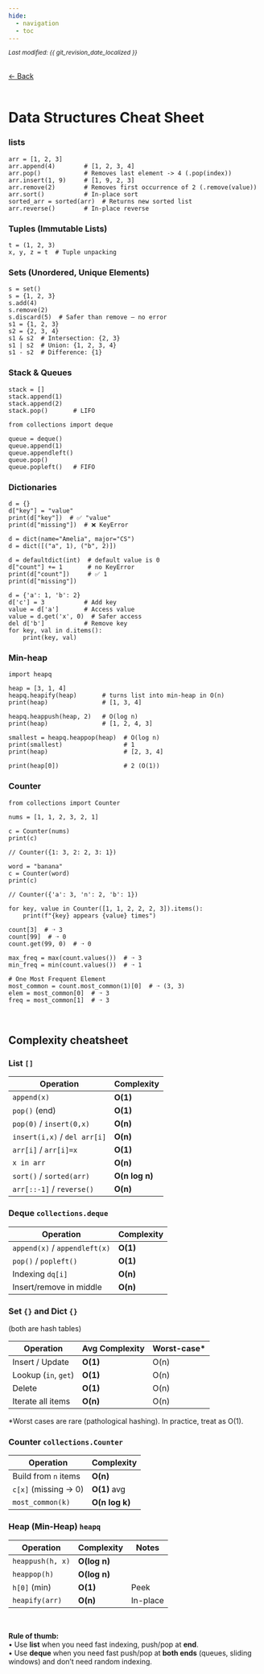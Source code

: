 ```yaml
---
hide:
  - navigation
  - toc
---
```


<small><i>Last modified: {{ git_revision_date_localized }}</i></small>

<div class="back-button">
    <br>
    <a href="javascript:history.back()">← Back</a>
    <br>
    <br>
</div>

# Data Structures Cheat Sheet

### lists

```
arr = [1, 2, 3]
arr.append(4)        # [1, 2, 3, 4]
arr.pop()            # Removes last element -> 4 (.pop(index))
arr.insert(1, 9)     # [1, 9, 2, 3]
arr.remove(2)        # Removes first occurrence of 2 (.remove(value))
arr.sort()           # In-place sort
sorted_arr = sorted(arr)  # Returns new sorted list
arr.reverse()        # In-place reverse
```

### Tuples (Immutable Lists)

```
t = (1, 2, 3)
x, y, z = t  # Tuple unpacking
```

### Sets (Unordered, Unique Elements)

```
s = set()
s = {1, 2, 3}
s.add(4)
s.remove(2)
s.discard(5)  # Safer than remove – no error
s1 = {1, 2, 3}
s2 = {2, 3, 4}
s1 & s2  # Intersection: {2, 3}
s1 | s2  # Union: {1, 2, 3, 4}
s1 - s2  # Difference: {1}
```

### Stack & Queues

```
stack = []
stack.append(1)
stack.append(2)
stack.pop()       # LIFO
```

```
from collections import deque

queue = deque()
queue.append(1)
queue.appendleft()
queue.pop()
queue.popleft()   # FIFO
```

### Dictionaries

```
d = {}
d["key"] = "value"
print(d["key"])  # ✅ "value"
print(d["missing"])  # ❌ KeyError

d = dict(name="Amelia", major="CS")
d = dict([("a", 1), ("b", 2)])

d = defaultdict(int)  # default value is 0
d["count"] += 1       # no KeyError
print(d["count"])     # ✅ 1
print(d["missing"]) 
```

```
d = {'a': 1, 'b': 2}
d['c'] = 3           # Add key
value = d['a']       # Access value
value = d.get('x', 0)  # Safer access
del d['b']           # Remove key
for key, val in d.items():
    print(key, val)
```

### Min-heap

```
import heapq

heap = [3, 1, 4]
heapq.heapify(heap)       # turns list into min-heap in O(n)
print(heap)               # [1, 3, 4]

heapq.heappush(heap, 2)   # O(log n)
print(heap)               # [1, 2, 4, 3]

smallest = heapq.heappop(heap)  # O(log n)
print(smallest)                 # 1
print(heap)                     # [2, 3, 4]

print(heap[0])                  # 2 (O(1))
```

### Counter

`from collections import Counter`

```
nums = [1, 1, 2, 3, 2, 1]

c = Counter(nums)
print(c)

// Counter({1: 3, 2: 2, 3: 1})

word = "banana"
c = Counter(word)
print(c)

// Counter({'a': 3, 'n': 2, 'b': 1})
```

```
for key, value in Counter([1, 1, 2, 2, 2, 3]).items():
    print(f"{key} appears {value} times")
```

```
count[3]  # ➝ 3
count[99]  # ➝ 0
count.get(99, 0)  # ➝ 0
```

```
max_freq = max(count.values())  # ➝ 3
min_freq = min(count.values())  # ➝ 1

# One Most Frequent Element
most_common = count.most_common(1)[0]  # ➝ (3, 3)
elem = most_common[0]  # ➝ 3
freq = most_common[1]  # ➝ 3
```


<br>


## Complexity cheatsheet

### List `[]`

| Operation                    | Complexity     |
| ---------------------------- | -------------- |
| `append(x)`                  | **O(1)**       |
| `pop()` (end)                | **O(1)**       |
| `pop(0)` / `insert(0,x)`     | **O(n)**       |
| `insert(i,x)` / `del arr[i]` | **O(n)**       |
| `arr[i]` / `arr[i]=x`        | **O(1)**       |
| `x in arr`                   | **O(n)**       |
| `sort()` / `sorted(arr)`     | **O(n log n)** |
| `arr[::-1]` / `reverse()`    | **O(n)**       |

### Deque `collections.deque`

| Operation                           | Complexity |
| ----------------------------------- | ---------- |
| `append(x)` / `appendleft(x)`       | **O(1)**   |
| `pop()` / `popleft()`               | **O(1)**   |
| Indexing `dq[i]`                    | **O(n)**   |
| Insert/remove in middle             | **O(n)**   |

### Set `{}` and Dict `{}`

(both are hash tables)

|Operation|Avg Complexity|Worst-case*|
|---|---|---|
|Insert / Update|**O(1)**|O(n)|
|Lookup (`in`, `get`)|**O(1)**|O(n)|
|Delete|**O(1)**|O(n)|
|Iterate all items|**O(n)**|O(n)|

*Worst cases are rare (pathological hashing). In practice, treat as O(1).

### Counter `collections.Counter`

| Operation                    | Complexity              |
| ---------------------------- | ----------------------- |
| Build from `n` items         | **O(n)**                |
| `c[x]` (missing → 0)         | **O(1)** avg            |
| `most_common(k)`             | **O(n log k)**          |

### Heap (Min-Heap) `heapq`

|Operation|Complexity|Notes|
|---|---|---|
|`heappush(h, x)`|**O(log n)**||
|`heappop(h)`|**O(log n)**||
|`h[0]` (min)|**O(1)**|Peek|
|`heapify(arr)`|**O(n)**|In-place|

<br>

**Rule of thumb:**  
• Use **list** when you need fast indexing, push/pop at **end**.  
• Use **deque** when you need fast push/pop at **both ends** (queues, sliding windows) and don’t need random indexing.